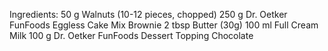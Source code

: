 Ingredients:
50 g	Walnuts (10-12 pieces, chopped)
250 g	Dr. Oetker FunFoods Eggless Cake Mix Brownie
2 tbsp	Butter (30g)
100 ml	Full Cream Milk
100 g	Dr. Oetker FunFoods Dessert Topping Chocolate